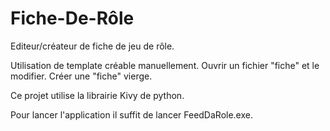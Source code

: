 # Fiche-De-Rôle
Editeur/créateur de fiche de jeu de rôle.

Utilisation de template créable manuellement. 
Ouvrir un fichier "fiche" et le modifier.
Créer une "fiche" vierge.

Ce projet utilise la librairie Kivy de python.


Pour lancer l'application il suffit de lancer FeedDaRole.exe.

